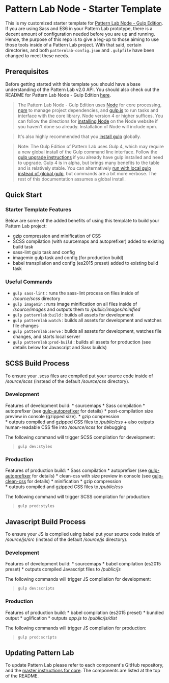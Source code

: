 
# Pattern Lab Node - Starter Template
This is my customized starter template for [Pattern Lab Node - Gulp Edition](https://github.com/pattern-lab/edition-node-gulp). If you are using Sass and ES6 in your Pattern Lab prototype, there is a decent amount of configuration needed before you are up and running. Hence, the purpose of this repo is to give a leg-up to those aiming to use those tools inside of a Pattern Lab project. With that said, certain directories, and both `patternlab-config.json` and `.gulpfile` have been changed to meet these needs.  


 
## Prerequisites   
Before getting started with this template you should have a base understanding of the Pattern Lab v2.0 API. You should also check out the README for Pattern Lab Node - Gulp Edition [here](https://github.com/pattern-lab/edition-node-gulp).

> The Pattern Lab Node - Gulp Edition uses [Node](https://nodejs.org) for core processing, [npm](https://www.npmjs.com/) to manage project dependencies, and [gulp.js](http://gulpjs.com/) to run tasks and interface with the core library. Node version 4 or higher suffices. You can follow the directions for [installing Node](https://nodejs.org/en/download/) on the Node website if you haven't done so already. Installation of Node will include npm.

> It's also highly recommended that you [install gulp](hhttps://github.com/gulpjs/gulp/blob/4.0/docs/getting-started.md) globally.

> Note: The Gulp Edition of Pattern Lab uses Gulp 4, which may require a new global install of the Gulp command line interface. Follow the [gulp upgrade instructions](https://github.com/pattern-lab/edition-node-gulp/wiki/Updating-to-Gulp-4) if you already have gulp installed and need to upgrade. Gulp 4 is in alpha, but brings many benefits to the table and is relatively stable. You can alternatively [run with local gulp instead of global gulp](https://github.com/pattern-lab/patternlab-node/wiki/Running-with-Local-Gulp-Instead-of-Global-Gulp), but commands are a bit more verbose. The rest of this documentation assumes a global install.



## Quick Start

### Starter Template Features
Below are some of the added benefits of using this template to build your Pattern Lab project:

* gzip compression and minification of CSS 
* SCSS compilation (with sourcemaps and autoprefixer) added to existing build task  
* sass-lint gulp task and config 
* imagemin gulp task and config (for production build)
* babel transpilation and config (es2015 preset) added to existing build task

### Useful Commands
* `gulp sass-lint`              : runs the sass-lint process on files inside of _/source/scss_ directory
* `gulp imagemin`               : runs image minification on all files inside of _/source/images_ and outputs them to _/public/images/minified_
* `gulp patternlab:build`       : builds all assets for development  
* `gulp patternlab:watch`       : builds all assets for development and watches file changes 
* `gulp patternlab:serve`       : builds all assets for development, watches file changes, and starts local server 
* `gulp patternlab:prod-build`  : builds all assets for production (see details below for Javascript and Sass builds)


## SCSS Build Process
To ensure your .scss files are compiled put your source code inside of */source/scss* (instead of the default */source/css* directory). 

### Development
Features of development build: 
    * sourcemaps
    * Sass compilation
    * autoprefixer (see [gulp-autoprefixer](https://www.npmjs.com/package/gulp-autoprefixer) for details)
    * post-compilation size preview in console (gzipped size).
    * gzip compression  
    * outputs compiled and gzipped CSS files to _/public/css_
        + also outputs human-readable CSS file into _/source/scss_ for debugging  

The following command will trigger SCSS compilation for development: 
> `gulp dev:styles`      

### Production
Features of production build: 
    * Sass compilation
    * autoprefixer (see [gulp-autoprefixer](https://www.npmjs.com/package/gulp-autoprefixer) for details)
    * clean-css with size preview in console (see [gulp-clean-css]() for details)
    * minification 
    * gzip compression  
    * outputs compiled and gzipped CSS files to _/public/css_ 

The following command will trigger SCSS compilation for production: 
> `gulp prod:styles`       
      


## Javascript Build Process
To ensure your JS is compiled using babel put your source code inside of */source/js/src* (instead of the default */source/js* directory). 

### Development
Features of development build: 
    * sourcemaps
    * babel compilation (es2015 preset)
    * outputs compiled Javascript files to _/public/js_  

The following commands will trigger JS compilation for development: 
> `gulp dev:scripts`            

### Production
Features of production build: 
    * babel compilation (es2015 preset)
    * bundled output 
    * uglification 
    * outputs _app.js_ to _/public/js/dist_  

The following commands will trigger JS compilation for production: 
> `gulp prod:scripts`       



## Updating Pattern Lab
To update Pattern Lab please refer to each component's GitHub repository, and the [master instructions for core](https://github.com/pattern-lab/patternlab-node/wiki/Upgrading). The components are listed at the top of the README.

